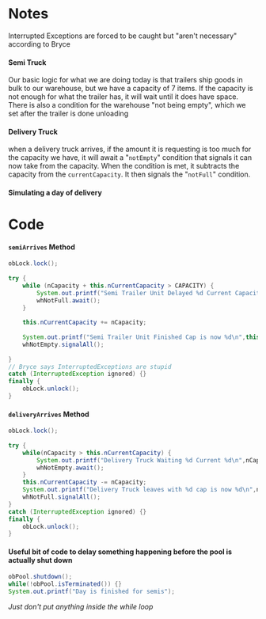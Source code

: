# Notes
Interrupted Exceptions are forced to be caught but "aren't necessary" according to Bryce
#### Semi Truck
Our basic logic for what we are doing today is that trailers ship goods in bulk to our warehouse, but we have a capacity of 7 items.
If the capacity is not enough for what the trailer has, it will wait until it does have space.
There is also a condition for the warehouse "not being empty", which we set after the trailer is done unloading
#### Delivery Truck
when a delivery truck arrives, if the amount it is requesting is too much for the capacity we have, it will await a "`notEmpty`" condition that signals it can now take from the capacity.
When the condition is met, it subtracts the capacity from the `currentCapacity`.
It then signals the "`notFull`" condition.
#### Simulating a day of delivery

# Code
#### `semiArrives` Method
```java
obLock.lock();  
  
try {  
    while (nCapacity + this.nCurrentCapacity > CAPACITY) {  
        System.out.printf("Semi Trailer Unit Delayed %d Current Capacity\n", nCapacity, this.nCurrentCapacity);  
        whNotFull.await();  
    }  
  
    this.nCurrentCapacity += nCapacity;  
  
    System.out.printf("Semi Trailer Unit Finished Cap is now %d\n",this.nCurrentCapacity);  
    whNotEmpty.signalAll();  
  
}  
// Bryce says InterruptedExceptions are stupid  
catch (InterruptedException ignored) {}  
finally {  
    obLock.unlock();  
}
```

#### `deliveryArrives` Method
```java
obLock.lock();  
  
try {  
    while(nCapacity > this.nCurrentCapacity) {  
        System.out.printf("Delivery Truck Waiting %d Current %d\n",nCapacity, this.nCurrentCapacity);  
        whNotEmpty.await();  
    }  
    this.nCurrentCapacity -= nCapacity;  
    System.out.printf("Delivery Truck leaves with %d cap is now %d\n",nCapacity, nCurrentCapacity);  
    whNotFull.signalAll();  
}  
catch (InterruptedException ignored) {}  
finally {  
    obLock.unlock();  
}
```
#### Useful bit of code to delay something happening before the pool is actually shut down
```java
obPool.shutdown();  
while(!obPool.isTerminated()) {}  
System.out.printf("Day is finished for semis");
```
*Just don't put anything inside the while loop*
